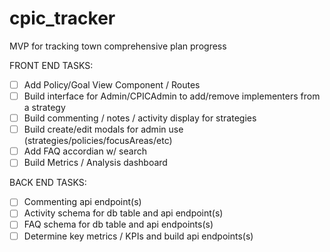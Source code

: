 # cpic_tracker

MVP for tracking town comprehensive plan progress

FRONT END TASKS:

- [ ] Add Policy/Goal View Component / Routes
- [ ] Build interface for Admin/CPICAdmin to add/remove implementers from a strategy
- [ ] Build commenting / notes / activity display for strategies
- [ ] Build create/edit modals for admin use (strategies/policies/focusAreas/etc)
- [ ] Add FAQ accordian w/ search
- [ ] Build Metrics / Analysis dashboard

BACK END TASKS:
- [ ] Commenting api endpoint(s)
- [ ] Activity schema for db table and api endpoint(s)
- [ ] FAQ schema for db table and api endpoints(s)
- [ ] Determine key metrics / KPIs and build api endpoints(s)
